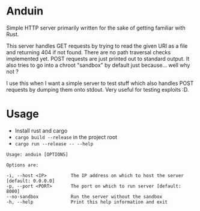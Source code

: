 # Anduin

Simple HTTP server primarily written for the sake of getting familiar with Rust.

This server handles GET requests by trying to read the given URI as a file and returning 404 if not found. There are no path traversal checks implemented yet.
POST requests are just printed out to standard output.
It also tries to go into a chroot "sandbox" by default just because... well why not ?

I use this when I want a simple server to test stuff which also handles POST requests by dumping them onto stdout. Very useful for testing exploits :D.

# Usage

* Install rust and cargo
* `cargo build --release` in the project root
* `cargo run --release -- --help`

```
Usage: anduin [OPTIONS]

Options are:

-i, --host <IP>         The IP address on which to host the server [default: 0.0.0.0]
-p, --port <PORT>       The port on which to run server [default: 8000]
--no-sandbox            Run the server without the sandbox
-h, --help              Print this help information and exit
```



